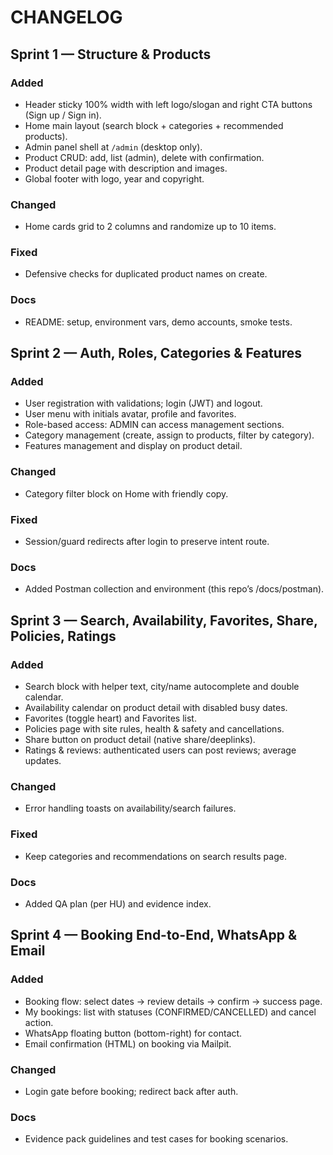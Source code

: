 # CHANGELOG

## Sprint 1 — Structure & Products
### Added
- Header sticky 100% width with left logo/slogan and right CTA buttons (Sign up / Sign in).
- Home main layout (search block + categories + recommended products).
- Admin panel shell at `/admin` (desktop only).
- Product CRUD: add, list (admin), delete with confirmation.
- Product detail page with description and images.
- Global footer with logo, year and copyright.
### Changed
- Home cards grid to 2 columns and randomize up to 10 items.
### Fixed
- Defensive checks for duplicated product names on create.
### Docs
- README: setup, environment vars, demo accounts, smoke tests.

## Sprint 2 — Auth, Roles, Categories & Features
### Added
- User registration with validations; login (JWT) and logout.
- User menu with initials avatar, profile and favorites.
- Role-based access: ADMIN can access management sections.
- Category management (create, assign to products, filter by category).
- Features management and display on product detail.
### Changed
- Category filter block on Home with friendly copy.
### Fixed
- Session/guard redirects after login to preserve intent route.
### Docs
- Added Postman collection and environment (this repo’s /docs/postman).

## Sprint 3 — Search, Availability, Favorites, Share, Policies, Ratings
### Added
- Search block with helper text, city/name autocomplete and double calendar.
- Availability calendar on product detail with disabled busy dates.
- Favorites (toggle heart) and Favorites list.
- Policies page with site rules, health & safety and cancellations.
- Share button on product detail (native share/deeplinks).
- Ratings & reviews: authenticated users can post reviews; average updates.
### Changed
- Error handling toasts on availability/search failures.
### Fixed
- Keep categories and recommendations on search results page.
### Docs
- Added QA plan (per HU) and evidence index.

## Sprint 4 — Booking End-to-End, WhatsApp & Email
### Added
- Booking flow: select dates → review details → confirm → success page.
- My bookings: list with statuses (CONFIRMED/CANCELLED) and cancel action.
- WhatsApp floating button (bottom-right) for contact.
- Email confirmation (HTML) on booking via Mailpit.
### Changed
- Login gate before booking; redirect back after auth.
### Docs
- Evidence pack guidelines and test cases for booking scenarios.
